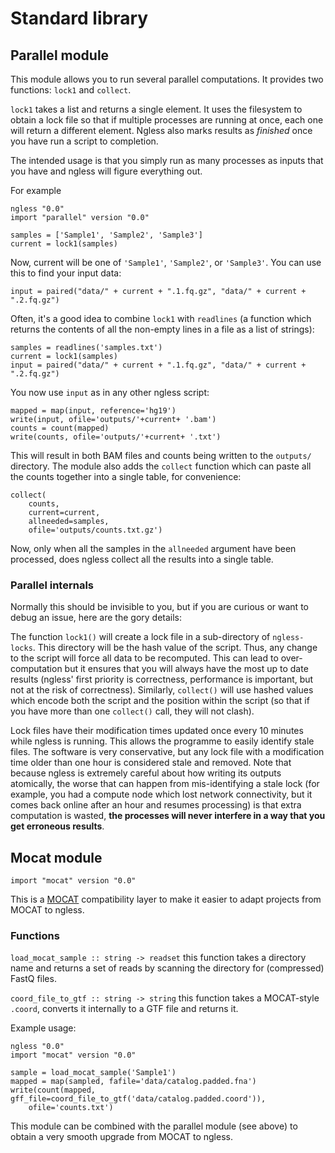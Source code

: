# Standard library

## Parallel module

This module allows you to run several parallel computations. It provides two
functions: `lock1` and `collect`.

`lock1` takes a list and returns a single element. It uses the filesystem to
obtain a lock file so that if multiple processes are running at once, each one
will return a different element. Ngless also marks results as *finished* once
you have run a script to completion.

The intended usage is that you simply run as many processes as inputs that you
have and ngless will figure everything out.

For example

    ngless "0.0"
    import "parallel" version "0.0"

    samples = ['Sample1', 'Sample2', 'Sample3']
    current = lock1(samples)

Now, current will be one of `'Sample1'`, `'Sample2'`, or `'Sample3'`. You can
use this to find your input data:

    input = paired("data/" + current + ".1.fq.gz", "data/" + current + ".2.fq.gz")

Often, it's a good idea to combine `lock1` with `readlines` (a function which
returns the contents of all the non-empty lines in a file as a list of
strings):

    samples = readlines('samples.txt')
    current = lock1(samples)
    input = paired("data/" + current + ".1.fq.gz", "data/" + current + ".2.fq.gz")

You now use `input` as in any other ngless script:

    mapped = map(input, reference='hg19')
    write(input, ofile='outputs/'+current+ '.bam')
    counts = count(mapped)
    write(counts, ofile='outputs/'+current+ '.txt')

This will result in both BAM files and counts being written to the `outputs/`
directory. The module also adds the `collect` function which can paste all the
counts together into a single table, for convenience:

    collect(
        counts,
        current=current,
        allneeded=samples,
        ofile='outputs/counts.txt.gz')

Now, only when all the samples in the `allneeded` argument have been processed,
does ngless collect all the results into a single table.

### Parallel internals

Normally this should be invisible to you, but if you are curious or want to
debug an issue, here are the gory details:

The function `lock1()` will create a lock file in a sub-directory of
`ngless-locks`. This directory will be the hash value of the script. Thus, any
change to the script will force all data to be recomputed. This can lead to
over-computation but it ensures that you will always have the most up to date
results (ngless' first priority is correctness, performance is important, but
not at the risk of correctness). Similarly, `collect()` will use hashed values
which encode both the script and the position within the script (so that if you
have more than one `collect()` call, they will not clash).

Lock files have their modification times updated once every 10 minutes while
ngless is running. This allows the programme to easily identify stale files.
The software is very conservative, but any lock file with a modification time
older than one hour is considered stale and removed. Note that because ngless
is extremely careful about how writing its outputs atomically, the worse that
can happen from mis-identifying a stale lock (for example, you had a compute
node which lost network connectivity, but it comes back online after an hour
and resumes processing) is that extra computation is wasted, **the processes
will never interfere in a way that you get erroneous results**.

## Mocat module

    import "mocat" version "0.0"

This is a [MOCAT](http://vm-lux.embl.de/~kultima/MOCAT) compatibility layer to
make it easier to adapt projects from MOCAT to ngless.

### Functions

`load_mocat_sample :: string -> readset` this function takes a directory name
and returns a set of reads by scanning the directory for (compressed) FastQ
files.

`coord_file_to_gtf :: string -> string` this function takes a MOCAT-style
`.coord`, converts it internally to a GTF file and returns it.

Example usage:

    ngless "0.0"
    import "mocat" version "0.0"

    sample = load_mocat_sample('Sample1')
    mapped = map(sampled, fafile='data/catalog.padded.fna')
    write(count(mapped, gff_file=coord_file_to_gtf('data/catalog.padded.coord')),
        ofile='counts.txt')

This module can be combined with the parallel module (see above) to obtain a
very smooth upgrade from MOCAT to ngless.

